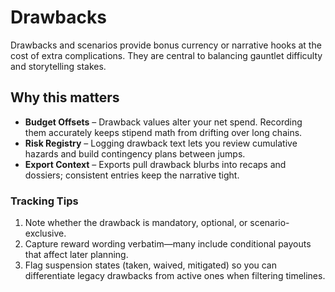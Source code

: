 <!--
MIT License

Copyright (c) 2025 Age-Of-Ages

Permission is hereby granted, free of charge, to any person obtaining a copy
of this software and associated documentation files (the "Software"), to deal
in the Software without restriction, including without limitation the rights
to use, copy, modify, merge, publish, distribute, sublicense, and/or sell
copies of the Software, and to permit persons to do so, subject to the
following conditions:

The above copyright notice and this permission notice shall be included in all
copies or substantial portions of the Software.

THE SOFTWARE IS PROVIDED "AS IS", WITHOUT WARRANTY OF ANY KIND, EXPRESS OR
IMPLIED, INCLUDING BUT NOT LIMITED TO THE WARRANTIES OF MERCHANTABILITY,
FITNESS FOR A PARTICULAR PURPOSE AND NONINFRINGEMENT. IN NO EVENT SHALL THE
AUTHORS OR COPYRIGHT HOLDERS BE LIABLE FOR ANY CLAIM, DAMAGES OR OTHER
LIABILITY, WHETHER IN AN ACTION OF CONTRACT, TORT OR OTHERWISE, ARISING FROM,
OUT OF OR IN CONNECTION WITH THE SOFTWARE OR THE USE OR OTHER DEALINGS IN THE
SOFTWARE.
-->

# Drawbacks

Drawbacks and scenarios provide bonus currency or narrative hooks at the cost of extra complications. They are central to balancing gauntlet difficulty and storytelling stakes.

## Why this matters

- **Budget Offsets** – Drawback values alter your net spend. Recording them accurately keeps stipend math from drifting over long chains.
- **Risk Registry** – Logging drawback text lets you review cumulative hazards and build contingency plans between jumps.
- **Export Context** – Exports pull drawback blurbs into recaps and dossiers; consistent entries keep the narrative tight.

### Tracking Tips

1. Note whether the drawback is mandatory, optional, or scenario-exclusive.
2. Capture reward wording verbatim—many include conditional payouts that affect later planning.
3. Flag suspension states (taken, waived, mitigated) so you can differentiate legacy drawbacks from active ones when filtering timelines.
